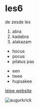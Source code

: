 # les6
de zesde les

1. abra
2. kadabra
3. alakazam


- hocus
- pocus
- pilatus pas

* een
* twee
* hupsakee


[leipe website](38007.hosts2.ma-cloud.nl)

![augurkrick](Users/svenj/OneDrive/Documents/Ma_dingen/Jaar_1/periode_1/skil/les6/les6/AugurkMan.jpg)